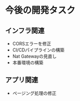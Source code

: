 # 今後の開発タスク

## インフラ関連
- CORSエラーを修正
- CI/CDパイプラインの構築
- Nat Gatewayの見直し
- 本番環境の構築

## アプリ関連
- ページング処理の修正
